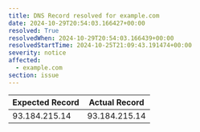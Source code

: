 ```yaml
---
title: DNS Record resolved for example.com
date: 2024-10-29T20:54:03.166427+00:00
resolved: True
resolvedWhen: 2024-10-29T20:54:03.166439+00:00
resolvedStartTime: 2024-10-25T21:09:43.191474+00:00
severity: notice
affected:
  - example.com
section: issue
---
```


| Expected Record  | Actual Record  |
|------------------|----------------|
| 93.184.215.14 | 93.184.215.14 |
